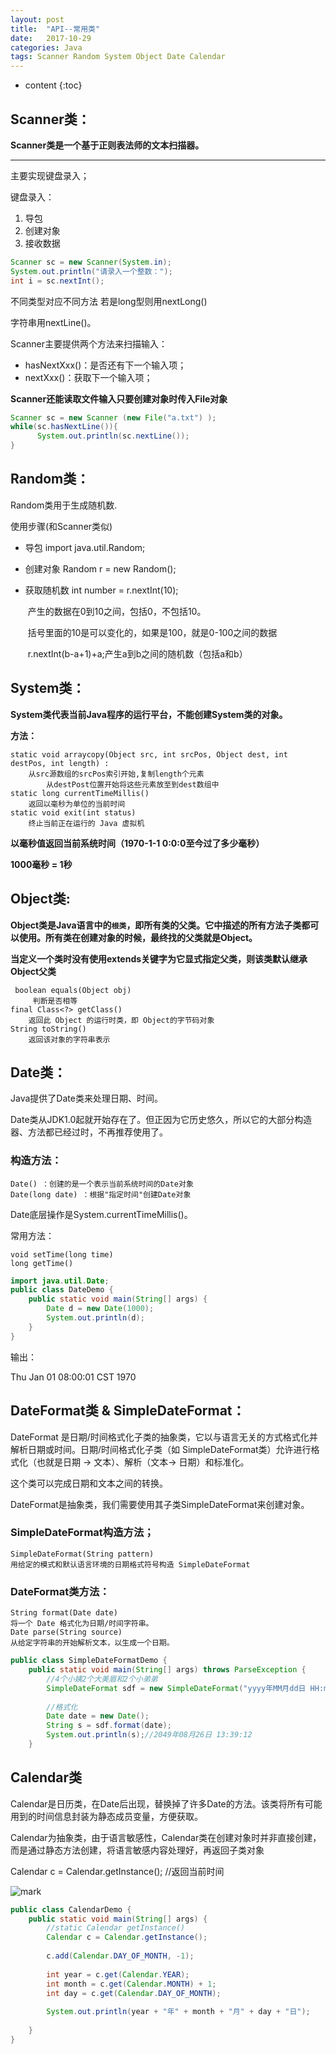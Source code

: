 ```yaml
---
layout: post
title:  "API--常用类"
date:   2017-10-29
categories: Java
tags: Scanner Random System Object Date Calendar
---
```


* content
{:toc}
## Scanner类：

**Scanner类是一个基于正则表法师的文本扫描器。**

<!-- more -->

---

主要实现键盘录入；

 键盘录入：  

1. 导包  	
  2. 创建对象  
2. 接收数据

```java
Scanner sc = new Scanner(System.in);
System.out.println("请录入一个整数：");
int i = sc.nextInt();
```

不同类型对应不同方法 若是long型则用nextLong()

字符串用nextLine()。

Scanner主要提供两个方法来扫描输入：   

* hasNextXxx()：是否还有下一个输入项；    
* nextXxx()：获取下一个输入项；



**Scanner还能读取文件输入只要创建对象时传入File对象**

```java
Scanner sc = new Scanner (new File("a.txt") );
while(sc.hasNextLine()){
      System.out.println(sc.nextLine());
}
```

## Random类：

Random类用于生成随机数.

使用步骤(和Scanner类似)

* 导包 import java.util.Random;

* 创建对象 Random r = new Random();

* 获取随机数 int number = r.nextInt(10);

  ​	产生的数据在0到10之间，包括0，不包括10。

  ​	括号里面的10是可以变化的，如果是100，就是0-100之间的数据

  ​	r.nextInt(b-a+1)+a;产生a到b之间的随机数（包括a和b）

## System类：

**System类代表当前Java程序的运行平台，不能创建System类的对象。**

**方法：**

```
static void arraycopy(Object src, int srcPos, Object dest, int destPos, int length) :
	从src源数组的srcPos索引开始,复制length个元素
		从destPost位置开始将这些元素放至到dest数组中
static long currentTimeMillis() 
 	返回以毫秒为单位的当前时间
static void exit(int status) 
	终止当前正在运行的 Java 虚拟机
```

**以毫秒值返回当前系统时间（1970-1-1 0:0:0至今过了多少毫秒）**

**1000毫秒 = 1秒**

## Object类:

**Object类是Java语言中的`根类`，即所有类的父类。它中描述的所有方法子类都可以使用。所有类在创建对象的时候，最终找的父类就是Object。**

**当定义一个类时没有使用extends关键字为它显式指定父类，则该类默认继承Object父类**

```
 boolean equals(Object obj)
  	 判断是否相等
final Class<?> getClass()
	返回此 Object 的运行时类，即 Object的字节码对象
String toString()
	返回该对象的字符串表示
```

## Date类：

Java提供了Date类来处理日期、时间。

Date类从JDK1.0起就开始存在了。但正因为它历史悠久，所以它的大部分构造器、方法都已经过时，不再推荐使用了。

### 构造方法：

```
Date() ：创建的是一个表示当前系统时间的Date对象
Date(long date) ：根据"指定时间"创建Date对象
```

Date底层操作是System.currentTimeMillis()。

常用方法：

```
void setTime(long time)  
long getTime()
```

```java
import java.util.Date;
public class DateDemo {
	public static void main(String[] args) {
		Date d = new Date(1000);
		System.out.println(d);
	}
}
```

输出：

Thu Jan 01 08:00:01 CST 1970

## DateFormat类 & SimpleDateFormat：

 DateFormat 是日期/时间格式化子类的抽象类，它以与语言无关的方式格式化并解析日期或时间。日期/时间格式化子类（如 SimpleDateFormat类）允许进行格式化（也就是日期 -> 文本）、解析（文本-> 日期）和标准化。

这个类可以完成日期和文本之间的转换。

DateFormat是抽象类，我们需要使用其子类SimpleDateFormat来创建对象。

###  **SimpleDateFormat**构造方法；

```
SimpleDateFormat(String pattern)
用给定的模式和默认语言环境的日期格式符号构造 SimpleDateFormat
```

### DateFormat类方法：

```
String format(Date date)
将一个 Date 格式化为日期/时间字符串。
Date parse(String source)
从给定字符串的开始解析文本，以生成一个日期。
```

```java
public class SimpleDateFormatDemo {
	public static void main(String[] args) throws ParseException {
		//4个小姨2个大美眉和2个小弟弟
		SimpleDateFormat sdf = new SimpleDateFormat("yyyy年MM月dd日 HH:mm:ss");
		
		//格式化
		Date date = new Date();
		String s = sdf.format(date);
		System.out.println(s);//2049年08月26日 13:39:12
	}
```

## Calendar类

Calendar是日历类，在Date后出现，替换掉了许多Date的方法。该类将所有可能用到的时间信息封装为静态成员变量，方便获取。

Calendar为抽象类，由于语言敏感性，Calendar类在创建对象时并非直接创建，而是通过静态方法创建，将语言敏感内容处理好，再返回子类对象

Calendar c = Calendar.getInstance();  //返回当前时间

![mark](http://ovct5gg6c.bkt.clouddn.com/blog/171101/0gB6LhlFbL.png?imageslim)

```java
public class CalendarDemo {
	public static void main(String[] args) {
		//static Calendar getInstance()  
		Calendar c = Calendar.getInstance();
		
		c.add(Calendar.DAY_OF_MONTH, -1);
		
		int year = c.get(Calendar.YEAR);
		int month = c.get(Calendar.MONTH) + 1;
		int day = c.get(Calendar.DAY_OF_MONTH);
		
		System.out.println(year + "年" + month + "月" + day + "日");
		 
	}
}
```